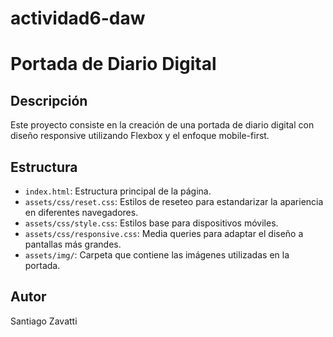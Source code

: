 # actividad6-daw

# Portada de Diario Digital

## Descripción

Este proyecto consiste en la creación de una portada de diario digital con diseño responsive utilizando Flexbox y el enfoque mobile-first.

## Estructura

- `index.html`: Estructura principal de la página.
- `assets/css/reset.css`: Estilos de reseteo para estandarizar la apariencia en diferentes navegadores.
- `assets/css/style.css`: Estilos base para dispositivos móviles.
- `assets/css/responsive.css`: Media queries para adaptar el diseño a pantallas más grandes.
- `assets/img/`: Carpeta que contiene las imágenes utilizadas en la portada.


## Autor

Santiago Zavatti

